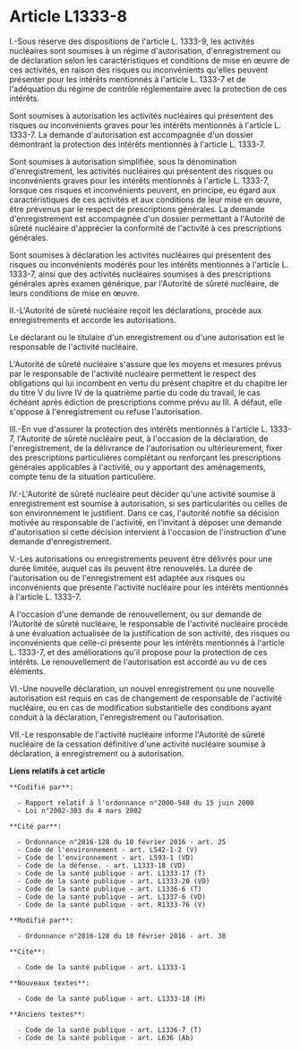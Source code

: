 # Article L1333-8

I.-Sous réserve des dispositions de l'article L. 1333-9, les activités nucléaires sont soumises à un régime d'autorisation,
d'enregistrement ou de déclaration selon les caractéristiques et conditions de mise en œuvre de ces activités, en raison des
risques ou inconvénients qu'elles peuvent présenter pour les intérêts mentionnés à l'article L. 1333-7 et de l'adéquation du
régime de contrôle réglementaire avec la protection de ces intérêts. 

Sont soumises à autorisation les activités nucléaires qui présentent des risques ou inconvénients graves pour les intérêts
mentionnés à l'article L. 1333-7. La demande d'autorisation est accompagnée d'un dossier démontrant la protection des
intérêts mentionnés à l'article L. 1333-7. 

Sont soumises à autorisation simplifiée, sous la dénomination d'enregistrement, les activités nucléaires qui présentent des
risques ou inconvénients graves pour les intérêts mentionnés à l'article L. 1333-7, lorsque ces risques et inconvénients
peuvent, en principe, eu égard aux caractéristiques de ces activités et aux conditions de leur mise en œuvre, être prévenus
par le respect de prescriptions générales. La demande d'enregistrement est accompagnée d'un dossier permettant à l'Autorité
de sûreté nucléaire d'apprécier la conformité de l'activité à ces prescriptions générales. 

Sont soumises à déclaration les activités nucléaires qui présentent des risques ou inconvénients modérés pour les intérêts
mentionnés à l'article L. 1333-7, ainsi que des activités nucléaires soumises à des prescriptions générales après examen
générique, par l'Autorité de sûreté nucléaire, de leurs conditions de mise en œuvre. 

II.-L'Autorité de sûreté nucléaire reçoit les déclarations, procède aux enregistrements et accorde les autorisations. 

Le déclarant ou le titulaire d'un enregistrement ou d'une autorisation est le responsable de l'activité nucléaire. 

L'Autorité de sûreté nucléaire s'assure que les moyens et mesures prévus par le responsable de l'activité nucléaire
permettent le respect des obligations qui lui incombent en vertu du présent chapitre et du chapitre Ier du titre V du livre
IV de la quatrième partie du code du travail, le cas échéant après édiction de prescriptions comme prévu au III. A défaut,
elle s'oppose à l'enregistrement ou refuse l'autorisation. 

III.-En vue d'assurer la protection des intérêts mentionnés à l'article L. 1333-7, l'Autorité de sûreté nucléaire peut, à
l'occasion de la déclaration, de l'enregistrement, de la délivrance de l'autorisation ou ultérieurement, fixer des
prescriptions particulières complétant ou renforçant les prescriptions générales applicables à l'activité, ou y apportant des
aménagements, compte tenu de la situation particulière. 

IV.-L'Autorité de sûreté nucléaire peut décider qu'une activité soumise à enregistrement est soumise à autorisation, si ses
particularités ou celles de son environnement le justifient. Dans ce cas, l'autorité notifie sa décision motivée au
responsable de l'activité, en l'invitant à déposer une demande d'autorisation si cette décision intervient à l'occasion de
l'instruction d'une demande d'enregistrement. 

V.-Les autorisations ou enregistrements peuvent être délivrés pour une durée limitée, auquel cas ils peuvent être renouvelés.
La durée de l'autorisation ou de l'enregistrement est adaptée aux risques ou inconvénients que présente l'activité nucléaire
pour les intérêts mentionnés à l'article L. 1333-7. 

A l'occasion d'une demande de renouvellement, ou sur demande de l'Autorité de sûreté nucléaire, le responsable de l'activité
nucléaire procède à une évaluation actualisée de la justification de son activité, des risques ou inconvénients que celle-ci
présente pour les intérêts mentionnés à l'article L. 1333-7, et des améliorations qu'il propose pour la protection de ces
intérêts. Le renouvellement de l'autorisation est accordé au vu de ces éléments. 

VI.-Une nouvelle déclaration, un nouvel enregistrement ou une nouvelle autorisation est requis en cas de changement de
responsable de l'activité nucléaire, ou en cas de modification substantielle des conditions ayant conduit à la déclaration,
l'enregistrement ou l'autorisation. 

VII.-Le responsable de l'activité nucléaire informe l'Autorité de sûreté nucléaire de la cessation définitive d'une activité
nucléaire soumise à déclaration, à enregistrement ou à autorisation.

**Liens relatifs à cet article**

	**Codifié par**:

	  - Rapport relatif à l'ordonnance n°2000-548 du 15 juin 2000
	  - Loi n°2002-303 du 4 mars 2002

	**Cité par**:

	  - Ordonnance n°2016-128 du 10 février 2016 - art. 25
	  - Code de l'environnement - art. L542-1-2 (V)
	  - Code de l'environnement - art. L593-1 (VD)
	  - Code de la défense. - art. L1333-18 (VD)
	  - Code de la santé publique - art. L1333-17 (T)
	  - Code de la santé publique - art. L1333-20 (VD)
	  - Code de la santé publique - art. L1336-6 (T)
	  - Code de la santé publique - art. L1337-6 (VD)
	  - Code de la santé publique - art. R1333-76 (V)

	**Modifié par**:

	  - Ordonnance n°2016-128 du 10 février 2016 - art. 38

	**Cite**:

	  - Code de la santé publique - art. L1333-1

	**Nouveaux textes**:

	  - Code de la santé publique - art. L1333-18 (M)

	**Anciens textes**:

	  - Code de la santé publique - art. L1336-7 (T)
	  - Code de la santé publique - art. L636 (Ab)
